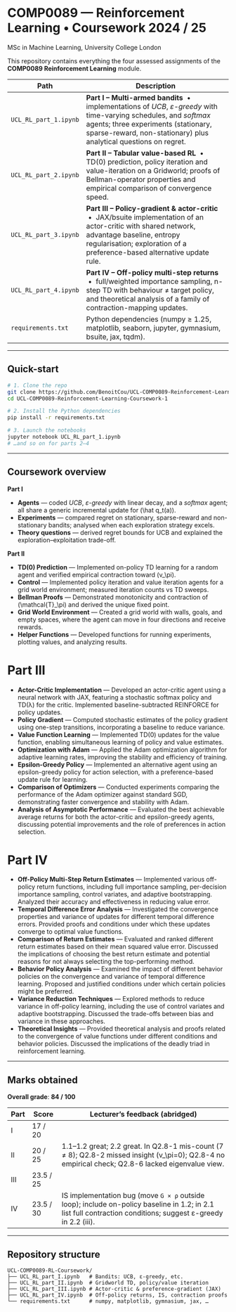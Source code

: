 # COMP0089 — Reinforcement Learning • Coursework 2024 / 25  
MSc in Machine Learning, University College London

This repository contains everything the four assessed assignments of the **COMP0089 Reinforcement Learning** module.

| Path                                             | Description                                                                                                                        |
| ------------------------------------------------ | ---------------------------------------------------------------------------------------------------------------------------------- |
| `UCL_RL_part_1.ipynb`            | **Part I – Multi-armed bandits** &nbsp;•&nbsp; implementations of *UCB*, *ε-greedy* with time-varying schedules, and *softmax* agents; three experiments (stationary, sparse-reward, non-stationary) plus analytical questions on regret. |
| `UCL_RL_part_2.ipynb`           | **Part II – Tabular value-based RL** &nbsp;•&nbsp; TD(0) prediction, policy iteration and value-iteration on a Gridworld; proofs of Bellman-operator properties and empirical comparison of convergence speed. |
| `UCL_RL_part_3.ipynb`          | **Part III – Policy-gradient & actor-critic** &nbsp;•&nbsp; JAX/bsuite implementation of an actor-critic with shared network, advantage baseline, entropy regularisation; exploration of a preference-based alternative update rule. |
| `UCL_RL_part_4.ipynb`           | **Part IV – Off-policy multi-step returns** &nbsp;•&nbsp; full/weighted importance sampling, n-step TD with behaviour ≠ target policy, and theoretical analysis of a family of contraction-mapping updates. |
| `requirements.txt`                               | Python dependencies (numpy ≥ 1.25, matplotlib, seaborn, jupyter, gymnasium, bsuite, jax, tqdm).                                     |

---

## Quick-start

```bash
# 1. Clone the repo
git clone https://github.com/BenoitCou/UCL-COMP0089-Reinforcement-Learning-Coursework-1
cd UCL-COMP0089-Reinforcement-Learning-Coursework-1

# 2. Install the Python dependencies
pip install -r requirements.txt

# 3. Launch the notebooks
jupyter notebook UCL_RL_part_1.ipynb
# …and so on for parts 2–4
```

---

## Coursework overview  

**Part I**
- **Agents** — coded *UCB*, *ε-greedy* with linear decay, and a *softmax* agent; all share a generic incremental update for \(\hat q_t(a)\).
- **Experiments** — compared regret on stationary, sparse-reward and non-stationary bandits; analysed when each exploration strategy excels.
- **Theory questions** — derived regret bounds for UCB and explained the exploration–exploitation trade-off.

**Part II**
- **TD(0) Prediction** — Implemented on-policy TD learning for a random agent and verified empirical contraction toward \(v_\pi\).
- **Control** — Implemented policy iteration and value iteration agents for a grid world environment; measured iteration counts vs TD sweeps.
- **Bellman Proofs** — Demonstrated monotonicity and contraction of \(\mathcal{T}_\pi\) and derived the unique fixed point.
- **Grid World Environment** — Created a grid world with walls, goals, and empty spaces, where the agent can move in four directions and receive rewards.
- **Helper Functions** — Developed functions for running experiments, plotting values, and analyzing results.

# Part III
- **Actor-Critic Implementation** — Developed an actor-critic agent using a neural network with JAX, featuring a stochastic softmax policy and TD(λ) for the critic. Implemented baseline-subtracted REINFORCE for policy updates.
- **Policy Gradient** — Computed stochastic estimates of the policy gradient using one-step transitions, incorporating a baseline to reduce variance.
- **Value Function Learning** — Implemented TD(0) updates for the value function, enabling simultaneous learning of policy and value estimates.
- **Optimization with Adam** — Applied the Adam optimization algorithm for adaptive learning rates, improving the stability and efficiency of training.
- **Epsilon-Greedy Policy** — Implemented an alternative agent using an epsilon-greedy policy for action selection, with a preference-based update rule for learning.
- **Comparison of Optimizers** — Conducted experiments comparing the performance of the Adam optimizer against standard SGD, demonstrating faster convergence and stability with Adam.
- **Analysis of Asymptotic Performance** — Evaluated the best achievable average returns for both the actor-critic and epsilon-greedy agents, discussing potential improvements and the role of preferences in action selection.


# Part IV
- **Off-Policy Multi-Step Return Estimates** — Implemented various off-policy return functions, including full importance sampling, per-decision importance sampling, control variates, and adaptive bootstrapping. Analyzed their accuracy and effectiveness in reducing value error.
- **Temporal Difference Error Analysis** — Investigated the convergence properties and variance of updates for different temporal difference errors. Provided proofs and conditions under which these updates converge to optimal value functions.
- **Comparison of Return Estimates** — Evaluated and ranked different return estimates based on their mean squared value error. Discussed the implications of choosing the best return estimate and potential reasons for not always selecting the top-performing method.
- **Behavior Policy Analysis** — Examined the impact of different behavior policies on the convergence and variance of temporal difference learning. Proposed and justified conditions under which certain policies might be preferred.
- **Variance Reduction Techniques** — Explored methods to reduce variance in off-policy learning, including the use of control variates and adaptive bootstrapping. Discussed the trade-offs between bias and variance in these approaches.
- **Theoretical Insights** — Provided theoretical analysis and proofs related to the convergence of value functions under different conditions and behavior policies. Discussed the implications of the deadly triad in reinforcement learning.

---

## Marks obtained  

**Overall grade**: **84 / 100**

| Part | Score | Lecturer’s feedback (abridged) |
|------|-------|--------------------------------|
| I | 17 / 20 | |
| II | 20 / 25 | 1.1–1.2 great; 2.2 great. In Q2.8-1 mis-count (7 ≠ 8); Q2.8-2 missed insight \(v_\pi=0\); Q2.8-4 no empirical check; Q2.8-6 lacked eigenvalue view. |
| III | 23.5 / 25 | |
| IV | 23.5 / 30 | IS implementation bug (move `G × ρ` outside loop); include on-policy baseline in 1.2; in 2.1 list full contraction conditions; suggest ε-greedy in 2.2 (iii). |

---

## Repository structure  

```text
UCL-COMP0089-RL-Coursework/
├── UCL_RL_part_I.ipynb   # Bandits: UCB, ε-greedy, etc.
├── UCL_RL_part_II.ipynb  # Gridworld TD, policy/value iteration
├── UCL_RL_part_III.ipynb # Actor-critic & preference-gradient (JAX)
├── UCL_RL_part_IV.ipynb  # Off-policy returns, IS, contraction proofs
└── requirements.txt      # numpy, matplotlib, gymnasium, jax, …
```
